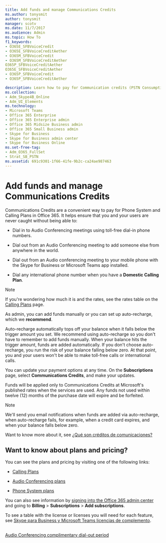 ```yaml
---
title: Add funds and manage Communications Credits
ms.author: tonysmit
author: tonysmit
manager: scotv
ms.date: 11/7/2017
ms.audience: Admin
ms.topic: How To
f1_keywords:
- O365E_SFBVoiceCredit
- O365E_SFBVoiceCreditAether 
- O365M_SFBVoiceCredit
- O365M_SFBVoiceCreditAether
O365P_SFBVoiceCreditAether
O365E_SFBVoiceCreditAether 
- O365P_SFBVoiceCredit
- O365P_SFBVoiceCreditAether 

description: Learn how to pay for Communication credits (PSTN Consumption) for Skype for Business services and see plans to keep your users with continous phone system access. 
ms.collection:
- Adm_Skype4B_Online
- Adm_UI_Elements
ms.technology:
- Microsoft Teams
- Office 365 Enterprise
- Office 365 Enterprise admin
- Office 365 Midsize Business admin
- Office 365 Small Business admin
- Skype for Business
- Skype for Business admin center
- Skype for Business Online
ms.set-free-tag:
- Adm_O365_FullSet
- Strat_SB_PSTN
ms.assetid: 691c9301-1f66-41fe-9b2c-ca24ae987463
---
```



# Add funds and manage Communications Credits

Communications Credits are a convenient way to pay for Phone System and Calling Plans in Office 365. It helps ensure that you and your users are never caught without being able to:
  
    
    


- Dial in to Audio Conferencing meetings using toll-free dial-in phone numbers.
    
  
- Dial out from an Audio Conferencing meeting to add someone else from anywhere in the world.
    
  
- Dial out from an Audio conferencing meeting to your mobile phone with the Skype for Business or Microsoft Teams app installed.
    
  
- Dial any international phone number when you have a **Domestic Calling Plan**.
    
  

> [!NOTE]
> If you're wondering how much it is and the rates, see the rates table on the  [Calling Plans](https://go.microsoft.com/fwlink/p/?LinkId=799523) page.
  
    
    


As admin, you can add funds manually or you can set up auto-recharge, which we **recommend**.
  
    
    


Auto-recharge automatically tops off your balance when it falls below the trigger amount you set. We recommend using auto-recharge so you don't have to remember to add funds manually. When your balance hits the trigger amount, funds are added automatically. If you don't choose auto-recharge, you run the risk of your balance falling below zero. At that point, you and your users won't be able to make toll-free calls or international calls.
  
    
    


You can update your payment options at any time. On the **Subscriptions** page, select **Communications Credits**, and make your updates.
  
    
    


Funds will be applied only to Communications Credits at Microsoft's published rates when the services are used. Any funds not used within twelve (12) months of the purchase date will expire and be forfeited.
  
    
    


> [!NOTE]
> We'll send you email notifications when funds are added via auto-recharge, when auto-recharge fails, for example, when a credit card expires, and when your balance falls below zero. 
  
    
    


Want to know more about it, see  [¿Qué son créditos de comunicaciones?](what-are-communications-credits.md)
  
    
    


## Want to know about plans and pricing?

You can see the plans and pricing by visiting one of the following links:
  
    
    

-  [Calling Plans](https://go.microsoft.com/fwlink/?LinkId=799761 )
    
  
-  [Audio Conferencing plans](https://go.microsoft.com/fwlink/?LinkId=799762 )
    
  
-  [Phone System plans](https://go.microsoft.com/fwlink/?LinkId=799763)
    
  
You can also see information by  [signing into the Office 365 admin center](https://portal.office.com/adminportal/home?add=sub&amp;adminportal=1#/catalog) and going to **Billing** > **Subscriptions** > **Add subscriptions**.
  
    
    
To see a table with the license or licenses you will need for each feature, see  [Skype para Business y Microsoft Teams licencias de complemento](skype-for-business-and-microsoft-teams-add-on-licensing.md).
  
    
    

## 

 [Audio Conferencing complimentary dial-out period](audio-conferencing-complimentary-dial-out-period.md)
  
    
    

